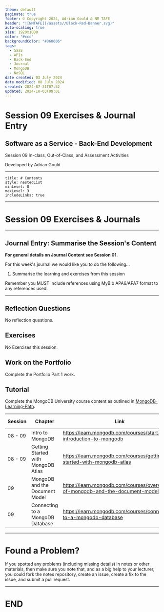 ```yaml
---
theme: default
paginate: true
footer: © Copyright 2024, Adrian Gould & NM TAFE
header: "![NMTAFE](/assets//Black-Red-Banner.svg)"
auto-scaling: true
size: 1920x1080
color: "#ccc"
backgroundColor: "#060606"
tags:
  - SaaS
  - APIs
  - Back-End
  - Journal
  - MongoDB
  - NoSQL
date created: 03 July 2024
date modified: 08 July 2024
created: 2024-07-31T07:52
updated: 2024-10-03T09:01
---
```


# Session 09 Exercises & Journal Entry

## Software as a Service - Back-End Development

Session 09 In-class, Out-of-Class, and Assessment Activities 

Developed by Adrian Gould

---

```table-of-contents
title: # Contents
style: nestedList
minLevel: 0
maxLevel: 3
includeLinks: true
```

---

# Session 09 Exercises & Journals 

---
## Journal Entry: Summarise the Session's Content

**For general details on Journal Content see Session 01.**

For this week's journal we would like you to do the following...

1. Summarise the learning and exercises from this session


Remember you MUST include references using MyBib APA6/APA7 format to any references used.

---
## Reflection Questions

No reflection questions.

## Exercises

No Exercises this session.


## Work on the Portfolio

Complete the Portfolio Part 1 work.

## Tutorial

Complete the MongoDB University course content as outlined in [MongoDB-Learning-Path](../Session-09/MongoDB-Learning-Path.md).


| Session          | Chapter                                               | Link                                                                                   | Duration (Mins) |
| ---------------- | ----------------------------------------------------- | -------------------------------------------------------------------------------------- | --------------- |
| 08 - 09          | Intro to MongoDB                                      | https://learn.mongodb.com/courses/start-here-introduction-to-mongodb                   | 15              |
| 08 - 09          | Getting Started with MongoDB Atlas                    | https://learn.mongodb.com/courses/getting-started-with-mongodb-atlas                   | 60              |
| 09               | MongoDB and the Document Model                        | https://learn.mongodb.com/courses/overview-of-mongodb-and-the-document-model           | 75              |
| 09               | Connecting to a MongoDB Database                      | https://learn.mongodb.com/courses/connecting-to-a-mongodb-database                     | 60              |






---
# Found a Problem?
 
If you spotted any problems (including missing details) in notes or other materials, then make sure you note that, and as a big help to your lecturer, you could fork the notes repository, create an issue, create a fix to the issue, and submit a pull request.



---

# END
